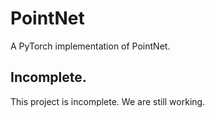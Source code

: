 # PointNet
A PyTorch implementation of PointNet.

## Incomplete.

This project is incomplete. We are still working.
